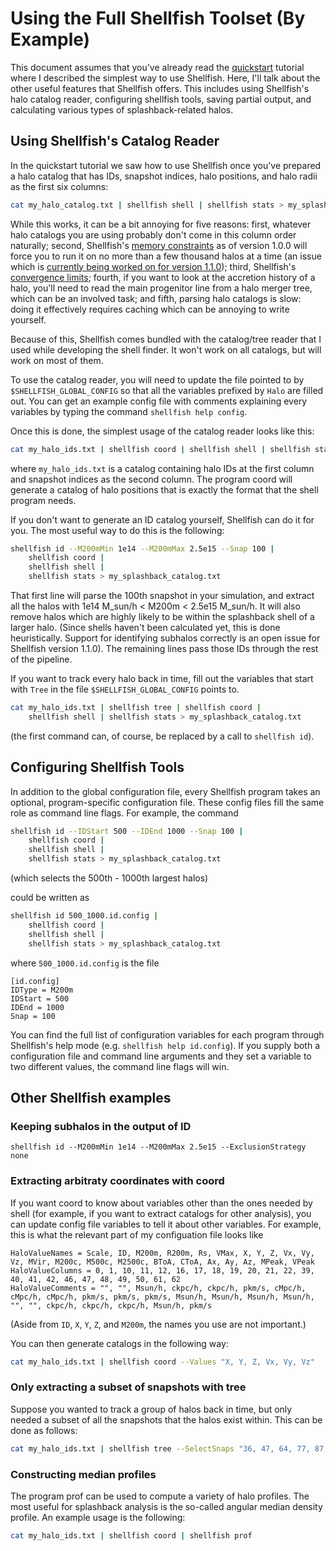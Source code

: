 # Using the Full Shellfish Toolset (By Example)

This document assumes that you've already read the [quickstart](https://github.com/phil-mansfield/shellfish/blob/master/doc/quickstart.md)
tutorial where I described the simplest way to use Shellfish. Here, I'll talk
about the other useful features that Shellfish offers. This includes using
Shellfish's halo catalog reader, configuring shellfish tools, saving partial output, and calculating various
types of splashback-related halos.

## Using Shellfish's Catalog Reader

In the quickstart tutorial we saw how to use Shellfish once you've prepared a halo
catalog that has IDs, snapshot indices, halo positions, and halo radii as the first
six columns:

```bash
cat my_halo_catalog.txt | shellfish shell | shellfish stats > my_splashback_catalog.txt
```

While this works, it can be a bit annoying for five reasons: first, whatever halo catalogs
you are using probably don't come in this column order naturally; second, Shellfish's
[memory constraints](https://github.com/phil-mansfield/shellfish/blob/master/doc/resources.md)
as of version 1.0.0 will force you to run it on no more than a few thousand halos at a time
(an issue which is [currently being worked on for version 1.1.0](https://github.com/phil-mansfield/shellfish/issues/127));
third, Shellfish's [convergence limits](https://github.com/phil-mansfield/shellfish/blob/master/doc/convergence.md);
fourth, if you want to look at the accretion history of a halo, you'll need to read
the main progenitor line from a halo merger tree, which can be an involved task; and
fifth, parsing halo catalogs is slow: doing it effectively requires caching which
can be annoying to write yourself.

Because of this, Shellfish comes bundled with the catalog/tree reader that I
used while developing the shell finder. It won't work on all catalogs, but will work on most
of them.

To use the catalog reader, you will need to update the file pointed to by
`$SHELLFISH_GLOBAL_CONFIG` so that all the variables prefixed by `Halo` are
filled out. You can get an example config file with comments explaining every
variables by typing the command `shellfish help config`.

Once this is done, the simplest usage of the catalog reader looks like this:
```bash
cat my_halo_ids.txt | shellfish coord | shellfish shell | shellfish stats > my_splashback_catalog.txt
```
where `my_halo_ids.txt` is a catalog containing halo IDs at the first column
and snapshot indices as the second column. The program coord will generate a catalog of
halo positions that is exactly the format that the shell program needs.

If you don't want to generate an ID catalog yourself, Shellfish can do it for you. The
most useful way to do this is the following:
```bash
shellfish id --M200mMin 1e14 --M200mMax 2.5e15 --Snap 100 |
    shellfish coord |
    shellfish shell |
    shellfish stats > my_splashback_catalog.txt
```
That first line will parse the 100th snapshot in your simulation, and extract
all the halos with 1e14 M_sun/h < M200m < 2.5e15 M_sun/h. It will also remove halos
which are highly likely to be within the splashback shell of a larger halo. (Since
shells haven't been calculated yet, this is done heuristically. Support for identifying
subhalos correctly is an open issue for Shellfish 
version 1.1.0). The remaining lines pass those IDs through the rest of the pipeline.

If you want to track every halo back in time, fill out the variables that start with 
`Tree` in the file `$SHELLFISH_GLOBAL_CONFIG` points to.
```bash
cat my_halo_ids.txt | shellfish tree | shellfish coord |
    shellfish shell | shellfish stats > my_splashback_catalog.txt
```
(the first command can, of course, be replaced by a call to `shellfish id`).

## Configuring Shellfish Tools

In addition to the global configuration file, every Shellfish program takes
an optional, program-specific configuration file. These config files fill the same role
as command line flags. For example, the command 

```bash
shellfish id --IDStart 500 --IDEnd 1000 --Snap 100 |
    shellfish coord |
    shellfish shell |
    shellfish stats > my_splashback_catalog.txt
```
(which selects the 500th - 1000th largest halos)

could be written as

```bash
shellfish id 500_1000.id.config |
    shellfish coord |
    shellfish shell |
    shellfish stats > my_splashback_catalog.txt
```

where `500_1000.id.config` is the file
```
[id.config]
IDType = M200m
IDStart = 500
IDEnd = 1000
Snap = 100
```

You can find the full list of configuration variables for each program through
Shellfish's help mode (e.g. `shellfish help id.config`). If you supply both a
configuration file and command line arguments and they set a variable to two
different values, the command line flags will win.

## Other Shellfish examples

### Keeping subhalos in the output of ID

```
shellfish id --M200mMin 1e14 --M200mMax 2.5e15 --ExclusionStrategy none
```

### Extracting arbitraty coordinates with coord

If you want coord to know about variables other than the ones needed by shell
(for example, if you want to extract catalogs for other analysis), you can update
config file variables to tell it about other variables. For example, this is what
the relevant part of my configuation file looks like

```
HaloValueNames = Scale, ID, M200m, R200m, Rs, VMax, X, Y, Z, Vx, Vy, Vz, MVir, M200c, M500c, M2500c, BToA, CToA, Ax, Ay, Az, MPeak, VPeak
HaloValueColumns = 0, 1, 10, 11, 12, 16, 17, 18, 19, 20, 21, 22, 39, 40, 41, 42, 46, 47, 48, 49, 50, 61, 62 
HaloValueComments = "", "", Msun/h, ckpc/h, ckpc/h, pkm/s, cMpc/h, cMpc/h, cMpc/h, pkm/s, pkm/s, pkm/s, Msun/h, Msun/h, Msun/h, Msun/h, "", "", ckpc/h, ckpc/h, ckpc/h, Msun/h, pkm/s
```

(Aside from `ID`, `X`, `Y`, `Z`, and `M200m`, the names you use are not important.)

You can then generate catalogs in the following way:
```bash
cat my_halo_ids.txt | shellfish coord --Values "X, Y, Z, Vx, Vy, Vz"
```

### Only extracting a subset of snapshots with tree

Suppose you wanted to track a group of halos back in time, but only needed a subset of all the
snapshots that the halos exist within. This can be done as follows:
```bash
cat my_halo_ids.txt | shellfish tree --SelectSnaps "36, 47, 64, 77, 87, 100"
```

### Constructing median profiles

The program prof can be used to compute a variety of halo profiles. The most useful
for splashback analysis is the so-called angular median density profile. An example usage
is the following:

```bash
cat my_halo_ids.txt | shellfish coord | shellfish prof
```
